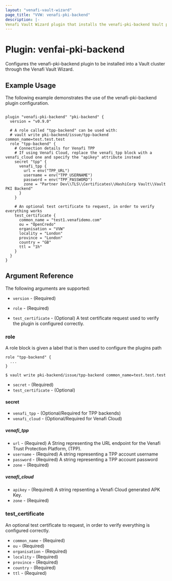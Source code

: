 ```yaml
---
layout: "venafi-vault-wizard"
page_title: "VVW: venafi-pki-backend"
description: |-
Venafi Vault Wizard plugin that installs the venafi-pki-backend Vault plugin to a Vault cluster.
---
```


# Plugin: venfai-pki-backend

Configures the venafi-pki-backend plugin to be installed into a Vault cluster through the Venafi Vault Wizard. 


## Example Usage

The following example demonstrates the use of the venafi-pki-backend plugin configuration.

```hcl

plugin "venafi-pki-backend" "pki-backend" {
  version = "v0.9.0"

  # A role called "tpp-backend" can be used with:
  # vault write pki-backend/issue/tpp-backend common_name=test.test.test
  role "tpp-backend" {
    # Connection details for Venafi TPP
    # If using Venafi Cloud, replace the venafi_tpp block with a venafi_cloud one and specify the "apikey" attribute instead
    secret "tpp" {
      venafi_tpp {
        url = env("TPP_URL")
        username = env("TPP_USERNAME")
        password = env("TPP_PASSWORD")
        zone = "Partner Dev\\TLS\\Certificates\\HashiCorp Vault\\Vault PKI Backend"
      }
    }

    # An optional test certificate to request, in order to verify everything works
    test_certificate {
      common_name = "test1.venafidemo.com"
      ou = "OpenCredo"
      organisation = "VVW"
      locality = "London"
      province = "London"
      country = "GB"
      ttl = "1h"
    }
  }
}

```

## Argument Reference

The following arguments are supported:

* `version` - (Required)

* `role` - (Required)

* `test_certificate` - (Optional) A test certificate request used to verify the plugin is configured correctly.

### role

A role block is given a label that is then used to configure the plugins path

```hcl
role "tpp-backend" {
  ...
}

$ vault write pki-backend/issue/tpp-backend common_name=test.test.test
```

* `secret` - (Required)
* `test_certificate` - (Optional)

#### secret

* `venafi_tpp` - (Optional/Required for TPP backends)
* `venafi_cloud` - (Optional/Required for Venafi Cloud)

##### venafi_tpp

* `url` - (Required)  A String representing the URL endpoint for the Venafi Trust Protection Platform, (TPP).
* `username` - (Required) A string representing a TPP account username
* `password` - (Required) A string representing a TPP account password
* `zone` - (Required)

##### venafi_cloud

* `apikey` - (Required) A string repsenting a Venafi Cloud generated APK Key.
* `zone` - (Required)

### test_certificate

An optional test certificate to request, in order to verify everything is configured correctly.

* `common_name` - (Required)
* `ou` - (Required)
* `organisation` - (Required)
* `locality` - (Required)
* `province` - (Required)
* `country` - (Required)
* `ttl` - (Required)